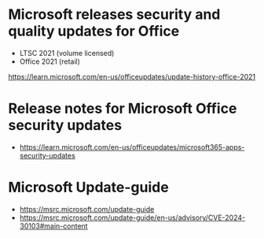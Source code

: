 # Microsoft releases security and quality updates for Office
  * LTSC 2021 (volume licensed)
  * Office 2021 (retail)

https://learn.microsoft.com/en-us/officeupdates/update-history-office-2021


# Release notes for Microsoft Office security updates
 * https://learn.microsoft.com/en-us/officeupdates/microsoft365-apps-security-updates 

# Microsoft Update-guide

 * https://msrc.microsoft.com/update-guide
 * https://msrc.microsoft.com/update-guide/en-us/advisory/CVE-2024-30103#main-content
